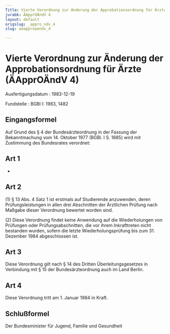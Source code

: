 ```yaml
---
Title: Vierte Verordnung zur Änderung der Approbationsordnung für Ärzte
jurabk: ÄApprOÄndV 4
layout: default
origslug: _appro_ndv_4
slug: aeapproaendv_4

---
```


# Vierte Verordnung zur Änderung der Approbationsordnung für Ärzte (ÄApprOÄndV 4)

Ausfertigungsdatum
:   1983-12-19

Fundstelle
:   BGBl I: 1983, 1482



## Eingangsformel

Auf Grund des § 4 der Bundesärzteordnung in der Fassung der
Bekanntmachung vom 14. Oktober 1977 (BGBl. I S. 1885) wird mit
Zustimmung des Bundesrates verordnet:


## Art 1

-


## Art 2

(1) § 13 Abs. 4 Satz 1 ist erstmals auf Studierende anzuwenden, deren
Prüfungsleistungen in allen drei Abschnitten der Ärztlichen Prüfung
nach Maßgabe dieser Verordnung bewertet worden sind.

(2) Diese Verordnung findet keine Anwendung auf die Wiederholungen von
Prüfungen oder Prüfungsabschnitten, die vor ihrem Inkrafttreten nicht
bestanden wurden, sofern die letzte Wiederholungsprüfung bis zum 31.
Dezember 1984 abgeschlossen ist.


## Art 3

Diese Verordnung gilt nach § 14 des Dritten Überleitungsgesetzes in
Verbindung mit § 15 der Bundesärzteordnung auch im Land Berlin.


## Art 4

Diese Verordnung tritt am 1. Januar 1984 in Kraft.


## Schlußformel

Der Bundesminister für Jugend, Familie und Gesundheit

